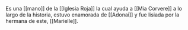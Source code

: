 Es una [[mano]] de la [[Iglesia Roja]] la cual ayuda a [[Mia Corvere]] a lo largo de la historia, estuvo enamorada de [[Adonai]] y fue lisiada por la hermana de este, [[Marielle]].
